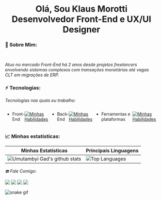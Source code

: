 <h1 align="center"> Olá, Sou Klaus Morotti <br/> Desenvolvedor Front-End e UX/UI Designer</h1>

### 🐼 Sobre Mim: 

<br/>

*Atuo no mercado Front-End há 2 anos desde projetos freelancers envolvendo sistemas complexos com transações monetárias até vagas CLT em migrações de ERP.* 

### ⚡ Tecnologias:

*Tecnologias nas quais eu trabalho:*

<div style="display:flex">
 
- Front-End

[![Minhas Habilidades](https://skillicons.dev/icons?i=html,css,js,ts,react,next,styledcomponents,tailwind)](https://skillicons.dev)

- Back-End

[![Minhas Habilidades](https://skillicons.dev/icons?i=nodejs,mysql,firebase)](https://skillicons.dev)
 
 - Ferramentas e plataformas

[![Minhas Habilidades](https://skillicons.dev/icons?i=jest,git,github,figma)](https://skillicons.dev)
   
</div>

### 📈 Minhas estatísticas:

| Minhas Estatísticas                                                                                                                                                            | Principais Linguagens                                                                                                                                                                     |
| ------------------------------------------------------------------------------------------------------------------------------------------------------------------------ | ---------------------------------------------------------------------------------------------------------------------------------------------------------------------------------- |
| ![Umutambyi Gad's github stats](https://github-readme-stats.vercel.app/api?username=klausmorotti&show_icons=true&hide_border=true&count_private=true&theme=jolly) | ![Top Languages](https://github-readme-stats.vercel.app/api/top-langs/?username=klausmorotti&langs_count=10&count_private=true&hide_border=true&theme=jolly&layout=compact) |

*☎️ Fale Comigo:*

<div>
  <a href="https://www.linkedin.com/in/klausmorotti/" target="_blank"><img src="https://img.shields.io/badge/-LinkedIn-%230077B5?style=for-the-badge&logo=linkedin&logoColor=white" target="_blank"></a>
  <a href="https://api.whatsapp.com/send/?phone=%2B5518996928982&text&app_absent=0" target="_blank"><img src="https://img.shields.io/badge/WhatsApp-25D366?style=for-the-badge&logo=whatsapp&logoColor=white" target="_blank"></a>
  <a href = "mailto:contato.klausmorotti@gmail.com"><img src="https://img.shields.io/badge/-Gmail-%23333?style=for-the-badge&logo=gmail&logoColor=white" target="_blank"></a>
  <a href="https://www.instagram.com/klaus_morotti/" target="_blank"><img src="https://img.shields.io/badge/-Instagram-%23E4405F?style=for-the-badge&logo=instagram&logoColor=white" target="_blank"></a>
</div>

![snake gif](https://github.com/klausmorotti/klausmorotti/blob/output/github-contribution-grid-snake.svg)
